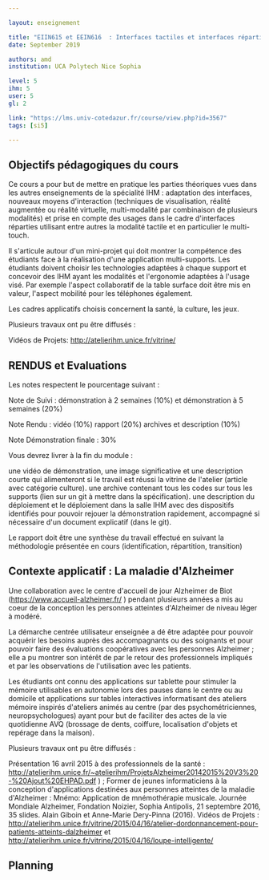 ```yaml
---

layout: enseignement

title: "EIIN615 et EEIN616  : Interfaces tactiles et interfaces réparties sur plusieurs supports"
date: September 2019

authors: amd
institution: UCA Polytech Nice Sophia

level: 5
ihm: 5
user: 5
gl: 2

link: "https://lms.univ-cotedazur.fr/course/view.php?id=3567"
tags: [si5]

---
```


## Objectifs pédagogiques du cours

Ce cours a pour but de mettre en pratique les parties théoriques vues dans les autres enseignements de la spécialité IHM : adaptation des interfaces, nouveaux moyens d'interaction (techniques de visualisation, réalité augmentée ou réalité virtuelle, multi-modalité par combinaison de plusieurs modalités) et prise en compte des usages dans le cadre d'interfaces réparties utilisant entre autres  la modalité tactile et en particulier le multi-touch.

Il s'articule autour d'un mini-projet qui doit montrer la compétence des étudiants face à la réalisation d'une application multi-supports. Les étudiants doivent choisir les technologies adaptées à chaque support et concevoir des IHM ayant les modalités et l'ergonomie adaptées à l'usage visé. Par exemple l'aspect collaboratif de la table surface doit être mis en valeur, l'aspect mobilité pour les téléphones également.

Les cadres applicatifs choisis concernent la santé, la culture, les jeux.

Plusieurs travaux ont pu être diffusés :

Vidéos de Projets: http://atelierihm.unice.fr/vitrine/


## RENDUS et Evaluations
Les notes respectent le pourcentage suivant :

Note de Suivi : démonstration à 2 semaines (10%) et démonstration à 5 semaines (20%)

Note Rendu : vidéo (10%) rapport (20%) archives et description (10%)

Note Démonstration finale : 30%

Vous devrez livrer à la fin du module :

une vidéo de démonstration, une image significative et une description courte qui alimenteront si le travail est réussi la vitrine de l'atelier (article avec catégorie culture).
une archive contenant tous les codes sur tous les supports (lien sur un git à mettre dans la spécification).
une description du déploiement et le déploiement dans la salle IHM avec des dispositifs identifiés pour pouvoir rejouer la démonstration rapidement, accompagné si nécessaire d'un document explicatif (dans le git).


Le rapport doit être une synthèse du travail effectué en suivant la méthodologie présentée en cours (identification, répartition, transition)

## Contexte applicatif : La maladie d'Alzheimer

Une collaboration avec le centre d'accueil de jour Alzheimer de Biot (https://www.accueil-alzheimer.fr/ ) pendant plusieurs années a mis au coeur de la conception les personnes atteintes d'Alzheimer de niveau léger à modéré.

La démarche centrée utilisateur enseignée a dé être adaptée pour pouvoir acquérir les besoins auprès des accompagnants ou des soignants et pour pouvoir faire des évaluations coopératives avec les personnes Alzheimer ; elle a pu montrer son intérêt de par le retour des professionnels impliqués et par les observations de l'utilisation avec les patients.

Les étudiants ont connu des applications sur tablette pour stimuler la mémoire utilisables en autonomie lors des pauses dans le centre ou au domicile et applications sur tables interactives informatisant des ateliers mémoire inspirés d'ateliers animés au centre (par des psychométriciennes, neuropsychologues) ayant pour but de faciliter des actes de la vie quotidienne AVQ (brossage de dents, coiffure, localisation d'objets et repérage dans la maison).

Plusieurs travaux ont pu être diffusés :

Présentation 16 avril 2015 à des professionnels de la santé : http://atelierihm.unice.fr/~atelierihm/ProjetsAlzheimer20142015%20V3%20-%20Ajout%20EHPAD.pdf ) ;
Former de jeunes informaticiens à la conception d'applications destinées aux personnes atteintes de la maladie d'Alzheimer : Mnémo: Application de mnémothérapie musicale. Journée Mondiale Alzheimer, Fondation Noizier, Sophia Antipolis, 21 septembre 2016, 35 slides. Alain Giboin et Anne-Marie Dery-Pinna (2016).
Vidéos de Projets : http://atelierihm.unice.fr/vitrine/2015/04/16/atelier-dordonnancement-pour-patients-atteints-dalzheimer et  http://atelierihm.unice.fr/vitrine/2015/04/16/loupe-intelligente/ 

## Planning 

